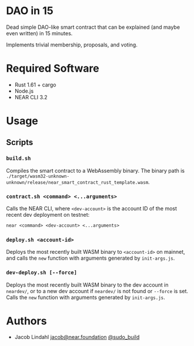 # DAO in 15

Dead simple DAO-like smart contract that can be explained (and maybe even written) in 15 minutes.

Implements trivial membership, proposals, and voting.

# Required Software

- Rust 1.61 + cargo
- Node.js
- NEAR CLI 3.2

# Usage

## Scripts

### `build.sh`

Compiles the smart contract to a WebAssembly binary. The binary path is `./target/wasm32-unknown-unknown/release/near_smart_contract_rust_template.wasm`.

### `contract.sh <command> <...arguments>`

Calls the NEAR CLI, where `<dev-account>` is the account ID of the most recent dev deployment on testnet:

```txt
near <command> <dev-account> <...arguments>
```

### `deploy.sh <account-id>`

Deploys the most recently built WASM binary to `<account-id>` on mainnet, and calls the `new` function with arguments generated by `init-args.js`.

### `dev-deploy.sh [--force]`

Deploys the most recently built WASM binary to the dev account in `neardev/`, or to a new dev account if `neardev/` is not found or `--force` is set. Calls the `new` function with arguments generated by `init-args.js`.

# Authors

- Jacob Lindahl <jacob@near.foundation> [@sudo_build](https://twitter.com/sudo_build)
